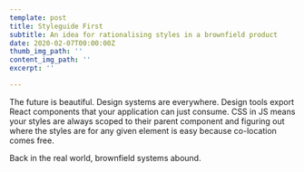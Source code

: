 ```yaml
---
template: post
title: Styleguide First
subtitle: An idea for rationalising styles in a brownfield product
date: 2020-02-07T00:00:00Z
thumb_img_path: ''
content_img_path: ''
excerpt: ''

---
```

The future is beautiful. Design systems are everywhere. Design tools export React components that your application can just consume. CSS in JS means your styles are always scoped to their parent component and figuring out where the styles are for any given element is easy because co-location comes free.

Back in the real world, brownfield systems abound.
